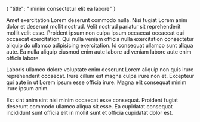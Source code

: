 {
  "title": " minim consectetur elit ea labore"
}

Amet exercitation Lorem deserunt commodo nulla. Nisi fugiat Lorem anim dolor et deserunt mollit nostrud. Velit nostrud pariatur sit reprehenderit mollit velit esse. Proident ipsum non culpa ipsum occaecat occaecat qui occaecat exercitation. Qui nulla veniam officia nulla exercitation consectetur aliquip do ullamco adipisicing exercitation. Id consequat ullamco sunt aliqua aute. Ea nulla aliquip eiusmod enim aute labore ad veniam labore aute enim officia labore.

Laboris ullamco dolore voluptate enim deserunt Lorem aliquip non quis irure reprehenderit occaecat. Irure cillum est magna culpa irure non et. Excepteur qui aute in ut Lorem ipsum esse officia irure. Magna elit consequat minim irure ipsum anim.

Est sint anim sint nisi minim occaecat esse consequat. Proident fugiat deserunt commodo ullamco aliqua sit esse. Ea cupidatat consequat incididunt sunt officia elit in mollit sunt et officia cupidatat dolor est.
